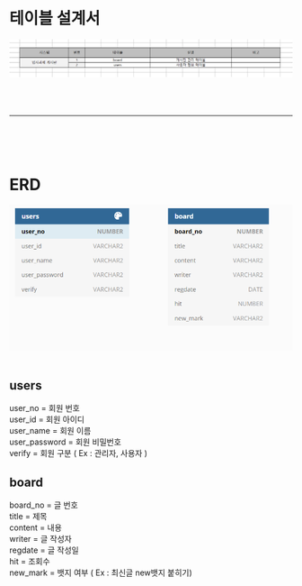 
# 테이블 설계서

![테이블설계서.png](/img/%ED%85%8C%EC%9D%B4%EB%B8%94%EC%84%A4%EA%B3%84%EC%84%9C.png)
<br/><br/><br/><br/><hr/><br/><br/><br/>


# ERD

![ERD.png](/img/ERD.png)<br/><br/>

## users
user_no = 회원 번호<br/>
user_id = 회원 아이디<br/>
user_name = 회원 이름<br/>
user_password = 회원 비밀번호<br/>
verify = 회원 구분 ( Ex : 관리자, 사용자 )

## board
board_no = 글 번호<br/>
title = 제목<br/>
content = 내용<br/>
writer = 글 작성자<br/>
regdate = 글 작성일<br/>
hit = 조회수<br/>
new_mark = 뱃지 여부 ( Ex : 최신글 new뱃지 붙히기)<br/><br/><br/>

